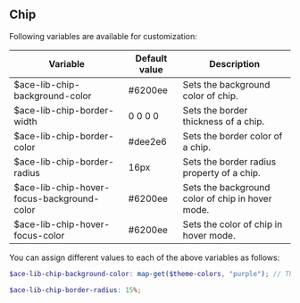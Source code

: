 ## Chip
Following variables are available for customization:

| Variable                                   | Default value                 | Description                                       |
| -------------------------------------------|-------------------------------|---------------------------------------------------|
| $ace-lib-chip-background-color             | #6200ee                       | Sets the background color of chip.                |
| $ace-lib-chip-border-width                 | 0 0 0 0                       | Sets the border thickness of a chip.              |
| $ace-lib-chip-border-color                 | #dee2e6                       | Sets the border color of a chip.                  |
| $ace-lib-chip-border-radius                | 16px                          | Sets the border radius property of a chip.        |
| $ace-lib-chip-hover-focus-background-color | #6200ee                       | Sets the background color of chip in hover mode.  |
| $ace-lib-chip-hover-focus-color            | #6200ee                       | Sets the color of chip in hover mode.             |

You can assign different values to each of the above variables as follows:
```scss
$ace-lib-chip-background-color: map-get($theme-colors, "purple"); // This map color must be present in the $theme-colors map.

$ace-lib-chip-border-radius: 15%;
```
